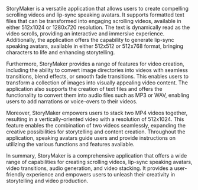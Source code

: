 StoryMaker is a versatile application that allows users to create compelling scrolling videos and lip-sync speaking avatars. It supports formatted text files that can be transformed into engaging scrolling videos, available in either 512x1024 or 1280x720 resolution. The text is dynamically read as the video scrolls, providing an interactive and immersive experience. Additionally, the application offers the capability to generate lip-sync speaking avatars, available in either 512x512 or 512x768 format, bringing characters to life and enhancing storytelling.

Furthermore, StoryMaker provides a range of features for video creation, including the ability to convert image directories into videos with seamless transitions, blend effects, or smooth fade transitions. This enables users to transform a collection of images into visually appealing video content. The application also supports the creation of text files and offers the functionality to convert them into audio files such as MP3 or WAV, enabling users to add narrations or voice-overs to their videos.

Moreover, StoryMaker empowers users to stack two MP4 videos together, resulting in a vertically-oriented video with a resolution of 512x1024. This feature enables the combination of two videos seamlessly, expanding the creative possibilities for storytelling and content creation. Throughout the application, speaking avatars guide users and provide instructions on utilizing the various functions and features available.

In summary, StoryMaker is a comprehensive application that offers a wide range of capabilities for creating scrolling videos, lip-sync speaking avatars, video transitions, audio generation, and video stacking. It provides a user-friendly experience and empowers users to unleash their creativity in storytelling and video production.